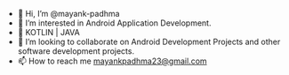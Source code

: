 - 👋 Hi, I’m @mayank-padhma
- 👀 I’m interested in Android Application Development.
- 🌱 KOTLIN | JAVA
- 💞️ I’m looking to collaborate on Android Development Projects and other software development projects.
- 📫 How to reach me mayankpadhma23@gmail.com

<!---
mayank-padhma/mayank-padhma is a ✨ special ✨ repository because its `README.md` (this file) appears on your GitHub profile.
You can click the Preview link to take a look at your changes.
--->
